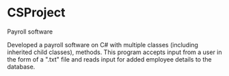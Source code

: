 # CSProject
Payroll software

Developed a payroll software on C# with multiple classes (including inherited child classes), methods. This program accepts input from a user in the form of a ".txt" file and reads input for added employee details to the database.
